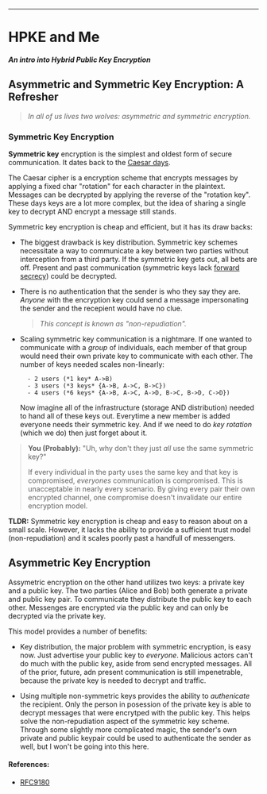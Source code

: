 ---
# HPKE and Me
##### _An intro into Hybrid Public Key Encryption_

## Asymmetric and Symmetric Key Encryption: A Refresher
>_In all of us lives two wolves: asymmetric and symmetric encryption._

### Symmetric Key Encryption

  __Symmetric key__ encryption is the simplest and oldest form of secure communication. It dates back to the [Caesar days](https://en.wikipedia.org/wiki/Caesar_cipher). 

The Caesar cipher is a encryption scheme that encrypts messages by applying a fixed char "rotation" for each character in the plaintext. Messages can be decrypted by applying the reverse of the "rotation key". These days keys are a lot more complex, but the idea of sharing a single key to decrypt AND encrypt a message still stands. 

Symmetric key encryption is cheap and efficient, but it has its draw backs:

- The biggest drawback is key distribution. Symmetric key schemes necessitate a way to communicate a key between two parties without interception from a third party. If the symmetric key gets out, all bets are off. Present and past communication (symmetric keys lack [forward secrecy]()) could be decrypted.

- There is no authentication that the sender is who they say they are. *Anyone* with the encryption key could send a message impersonating the sender and the recepient would have no clue. 
  > _This concept is known as "non-repudiation"._

- Scaling symmetric key communication is a nightmare. If one wanted to communicate with a _group_ of individuals, each member of that group would need their own private key to communicate with each other. The number of keys needed scales non-linearly:

        - 2 users (*1 key* A->B)
        - 3 users (*3 keys* {A->B, A->C, B->C})
        - 4 users (*6 keys* {A->B, A->C, A->D, B->C, B->D, C->D})
  Now imagine all of the infrastructure (storage AND distribution) needed to hand all of these keys out. Everytime a new member is added everyone needs their symmetric key. And if we need to do _key rotation_ (which we do) then just forget about it.

> **You (Probably):** "Uh, why don't they just _all_ use the same symmetric key?"
>
> If every individual in the party uses the same key and that key is
compromised, *everyones* communication is compromised. This is unacceptable in nearly every scenario. By giving every pair their own encrypted channel, one compromise doesn't invalidate our entire encryption model.

**TLDR:** Symmetric key encryption is cheap and easy to reason about on a small scale. However, it lacks the ability to provide a sufficient trust model (non-repudiation) and it scales poorly past a handfull of messengers.

## Asymmetric Key Encryption 
Assymetric encryption on the other hand utilizes two keys: a private key and a public key. The two parties (Alice and Bob) both generate a private and public key pair. To communicate they distribute the public key to each other. Messenges are encrypted via the public key and can only be decrypted via the private key. 

This model provides a number of benefits:

- Key distribution, the major problem with symmetric encryption, is easy now. Just advertise your public key to *everyone*. Malicious actors can't do much with the public key, aside from send encrypted messages. All of the prior, future, adn present communication is still impenetrable, because the private key is needed to decrypt and traffic. 

- Using multiple non-symmetric keys provides the ability to _authenicate_ the recipient. Only the person in posession of the private key is able to decrypt messages that were encrytped with the public key. This helps solve the non-repudiation aspect of the symmetric key scheme. Through some slightly more complicated magic, the sender's own private and public keypair could be used to authenticate the sender as well, but I won't be going into this here.

#### References:
  - [RFC9180](https://datatracker.ietf.org/doc/rfc9180/)
